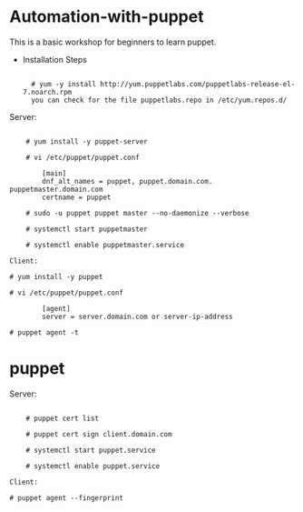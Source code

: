 # Automation-with-puppet
This is a basic workshop for beginners to learn puppet.

* Installation Steps
  ~~~~~~~~~~~~~~~~~~

	# yum -y install http://yum.puppetlabs.com/puppetlabs-release-el-7.noarch.rpm
	you can check for the file puppetlabs.repo in /etc/yum.repos.d/

Server:
~~~~~~~

	# yum install -y puppet-server

	# vi /etc/puppet/puppet.conf
			
		[main]
		dnf_alt_names = puppet, puppet.domain.com. puppetmaster.domain.com
		certname = puppet
	
	# sudo -u puppet puppet master --no-daemonize --verbose

	# systemctl start puppetmaster

	# systemctl enable puppetmaster.service

Client:
~~~~~~~

	# yum install -y puppet

	# vi /etc/puppet/puppet.conf

			[agent]
			server = server.domain.com or server-ip-address

	# puppet agent -t

  # puppet 

Server:
~~~~~~~

	# puppet cert list

	# puppet cert sign client.domain.com

	# systemctl start puppet.service

	# systemctl enable puppet.service

Client:
~~~~~~~

	# puppet agent --fingerprint

